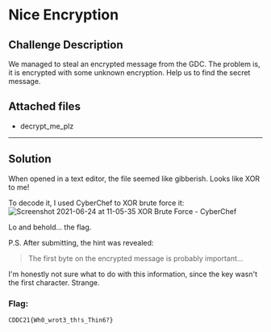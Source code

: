# Nice Encryption

## Challenge Description
We managed to steal an encrypted message from the GDC. The problem is, it is encrypted with some unknown encryption. Help us to find the secret message.

## Attached files
* decrypt_me_plz

---

## Solution
When opened in a text editor, the file seemed like gibberish. Looks like XOR to me!

To decode it, I used CyberChef to XOR brute force it:
![Screenshot 2021-06-24 at 11-05-35 XOR Brute Force - CyberChef](https://user-images.githubusercontent.com/40383042/126366143-b79ec5f2-13a4-4ed4-a620-dd9dbf4d7db5.png)

Lo and behold... the flag.

P.S. After submitting, the hint was revealed:
> The first byte on the encrypted message is probably important…

I'm honestly not sure what to do with this information, since the key wasn't the first character. Strange.

### Flag:
```
CDDC21{Wh0_wrot3_th!s_Thin6?}
```
